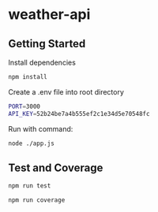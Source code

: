 # weather-api

## Getting Started

Install dependencies

```bash
npm install
```

Create a .env file into root directory

```bash
PORT=3000
API_KEY=52b24be7a4b555ef2c1e34d5e70548fc
```

Run with command:

```bash
node ./app.js
```

## Test and Coverage

```bash
npm run test
```

```bash
npm run coverage
```
